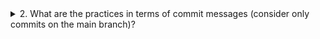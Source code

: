 <details>
   <summary>
      2. What are the practices in terms of commit messages (consider only commits on the main branch)?
</summary>



</details>